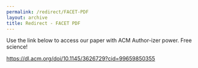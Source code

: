 ```yaml
---
permalink: /redirect/FACET-PDF
layout: archive
title: Redirect - FACET PDF
---
```


Use the link below to access our paper with ACM Author-izer power. Free science!

<a href="https://dl.acm.org/doi/10.1145/3626729?cid=99659850355">https://dl.acm.org/doi/10.1145/3626729?cid=99659850355</a>
